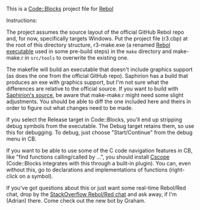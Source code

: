 This is a [Code::Blocks](http://codeblocks.org) project file for [Rebol](http://rebol.com)


Instructions:

The project assumes the source layout of the official GitHub Rebol repo and, for now, specifically targets Windows. Put the project file (r3.cbp) at the root of this directory structure, r3-make.exe (a renamed [Rebol executable](http://rebolsource.com) used in some pre-build steps) in the `make` directory and make-make.r in `src/tools` to overwrite the existing one.

The makefile will build an executable that doesn't include graphics support (as does the one from the official GitHub repo). Saphirion has a build that produces an exe with graphics support, but I'm not sure what the differences are relative to the official source. If you want to build with [Saphirion's source](http://development.saphirion.com/downloads/), be aware that make-make.r might need some slight adjustments. You should be able to diff the one included here and theirs in order to figure out what changes need to be made.

If you select the Release target in Code::Blocks, you'll end up stripping debug symbols from the executable. The Debug target retains them, so use this for debugging. To debug, just choose "Start/Continue" from the debug menu in CB.

If you want to be able to use some of the C code navigation features in CB, like "find functions calling/called by ...", you should install [Cscope](http://code.google.com/p/cscope-win32) (Code::Blocks integrates with this through a built-in plugin). You can, even without this, go to declarations and implementations of functions (right-click on a symbol).


If you've got questions about this or just want some real-time Rebol/Red chat, drop by the [StackOverflow Rebol/Red chat](http://chat.stackoverflow.com/rooms/291/rebol-and-red) and ask away, if I'm (Adrian) there. Come check out the new bot by Graham.
